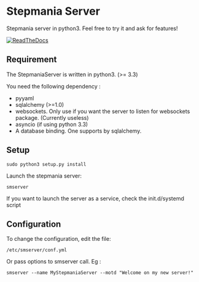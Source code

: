# Stepmania Server

Stepmania server in python3. Feel free to try it and ask for features!

[![ReadTheDocs](https://readthedocs.org/projects/pip/badge/?version=latest)](https://stepmania-server.readthedocs.io/)

## Requirement

The StepmaniaServer is written in python3. (>= 3.3)

You need the following dependency :

* pyyaml
* sqlalchemy (>=1.0)
* websockets. Only use if you want the server to listen for websockets package. (Currently useless)
* asyncio (if using python 3.3)
* A database binding. One supports by sqlalchemy.

## Setup

```
sudo python3 setup.py install
```

Launch the stepmania server:

```
smserver
```

If you want to launch the server as a service, check the init.d/systemd script

## Configuration

To change the configuration, edit the file:
```
/etc/smserver/conf.yml
```

Or pass options to smserver call. Eg :
```
smserver --name MyStepmaniaServer --motd "Welcome on my new server!"
```

